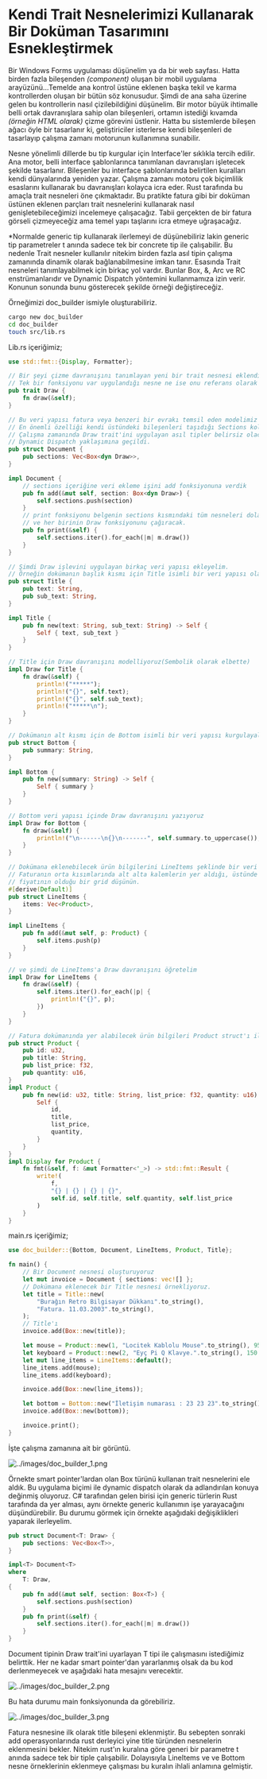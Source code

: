 # Kendi Trait Nesnelerimizi Kullanarak Bir Doküman Tasarımını Esnekleştirmek

Bir Windows Forms uygulaması düşünelim ya da bir web sayfası. Hatta birden fazla bileşenden *(component)* oluşan bir mobil uygulama arayüzünü...Temelde ana kontrol üstüne eklenen başka tekil ve karma kontrollerden oluşan bir bütün söz konusudur. Şimdi de ana saha üzerine gelen bu kontrollerin nasıl çizilebildiğini düşünelim. Bir motor büyük ihtimalle belli ortak davranışlara sahip olan bileşenleri, ortamın istediği kıvamda *(örneğin HTML olarak)* çizme görevini üstlenir. Hatta bu sistemlerde bileşen ağacı öyle bir tasarlanır ki, geliştiriciler isterlerse kendi bileşenleri de tasarlayıp çalışma zamanı motorunun kullanımına sunabilir.

Nesne yönelimli dillerde bu tip kurgular için Interface'ler sıklıkla tercih edilir. Ana motor, belli interface şablonlarınca tanımlanan davranışları işletecek şekilde tasarlanır. Bileşenler bu interface şablonlarında belirtilen kuralları kendi dünyalarında yeniden yazar. Çalışma zamanı motoru çok biçimlilik esaslarını kullanarak bu davranışları kolayca icra eder. Rust tarafında bu amaçla trait nesneleri öne çıkmaktadır. Bu pratikte fatura gibi bir doküman üstünen eklenen parçları trait nesnelerini kullanarak nasıl genişletebileceğimizi incelemeye çalışacağız. Tabii gerçekten de bir fatura görseli çizmeyeceğiz ama temel yapı taşlarını icra etmeye uğraşacağız.

*Normalde generic tip kullanarak ilerlemeyi de düşünebiliriz lakin generic tip parametreler t anında sadece tek bir concrete tip ile çalışabilir. Bu nedenle Trait nesneler kullanılır nitekim birden fazla asıl tipin çalışma zamanında dinamik olarak bağlanabilmesine imkan tanır. Esasında Trait nesneleri tanımlayabilmek için birkaç yol vardır. Bunlar Box<T>, &, Arc ve RC enstrümanlarıdır ve Dynamic Dispatch yöntemini kullanmamıza izin verir. Konunun sonunda bunu gösterecek şekilde örneği değiştireceğiz.

Örneğimizi doc_builder ismiyle oluşturabiliriz.

```bash
cargo new doc_builder
cd doc_builder
touch src/lib.rs
```

Lib.rs içeriğimiz;

```rust
use std::fmt::{Display, Formatter};

// Bir şeyi çizme davranışını tanımlayan yeni bir trait nesnesi eklendi.
// Tek bir fonksiyonu var uygulandığı nesne ne ise onu referans olarak alıyor
pub trait Draw {
    fn draw(&self);
}

// Bu veri yapısı fatura veya benzeri bir evrakı temsil eden modelimiz olsun.
// En önemli özelliği kendi üstündeki bileşenleri taşıdığı Sections koleksiyonu.
// Çalışma zamanında Draw trait'ini uygulayan asıl tipler belirsiz olacağından
// Dynamic Dispatch yaklaşımına geçildi.
pub struct Document {
    pub sections: Vec<Box<dyn Draw>>,
}

impl Document {
    // sections içeriğine veri ekleme işini add fonksiyonuna verdik
    pub fn add(&mut self, section: Box<dyn Draw>) {
        self.sections.push(section)
    }
    // print fonksiyonu belgenin sections kısmındaki tüm nesneleri dolaşacak
    // ve her birinin Draw fonksiyonunu çağıracak.
    pub fn print(&self) {
        self.sections.iter().for_each(|m| m.draw())
    }
}

// Şimdi Draw işlevini uygulayan birkaç veri yapısı ekleyelim.
// Örneğin dokümanın başlık kısmı için Title isimli bir veri yapısı olabilir.
pub struct Title {
    pub text: String,
    pub sub_text: String,
}

impl Title {
    pub fn new(text: String, sub_text: String) -> Self {
        Self { text, sub_text }
    }
}

// Title için Draw davranışını modelliyoruz(Sembolik olarak elbette)
impl Draw for Title {
    fn draw(&self) {
        println!("*****");
        println!("{}", self.text);
        println!("{}", self.sub_text);
        println!("*****\n");
    }
}

// Dokümanın alt kısmı için de Bottom isimli bir veri yapısı kurgulayalım
pub struct Bottom {
    pub summary: String,
}

impl Bottom {
    pub fn new(summary: String) -> Self {
        Self { summary }
    }
}

// Bottom veri yapısı içinde Draw davranışını yazıyoruz
impl Draw for Bottom {
    fn draw(&self) {
        println!("\n------\n{}\n-------", self.summary.to_uppercase());
    }
}

// Dokümana eklenebilecek ürün bilgilerini LineItems şeklinde bir veri yapısı olarak tutabiliriz.
// Faturanın orta kısımlarında alt alta kalemlerin yer aldığı, üstünde ürün adı, miktarı ve
// fiyatının olduğu bir grid düşünün.
#[derive(Default)]
pub struct LineItems {
    items: Vec<Product>,
}

impl LineItems {
    pub fn add(&mut self, p: Product) {
        self.items.push(p)
    }
}

// ve şimdi de LineItems'a Draw davranışını öğretelim
impl Draw for LineItems {
    fn draw(&self) {
        self.items.iter().for_each(|p| {
            println!("{}", p);
        })
    }
}

// Fatura dokümanında yer alabilecek ürün bilgileri Product struct'ı ile temsil edilebilir.
pub struct Product {
    pub id: u32,
    pub title: String,
    pub list_price: f32,
    pub quantity: u16,
}
impl Product {
    pub fn new(id: u32, title: String, list_price: f32, quantity: u16) -> Self {
        Self {
            id,
            title,
            list_price,
            quantity,
        }
    }
}
impl Display for Product {
    fn fmt(&self, f: &mut Formatter<'_>) -> std::fmt::Result {
        write!(
            f,
            "{} | {} | {} | {}",
            self.id, self.title, self.quantity, self.list_price
        )
    }
}
```

main.rs içeriğimiz;

```rust
use doc_builder::{Bottom, Document, LineItems, Product, Title};

fn main() {
    // Bir Document nesnesi oluşturuyoruz
    let mut invoice = Document { sections: vec![] };
    // Dokümana eklenecek bir Title nesnesi örnekliyoruz.
    let title = Title::new(
        "Burağın Retro Bilgisayar Dükkanı".to_string(),
        "Fatura. 11.03.2003".to_string(),
    );
    // Title'ı
    invoice.add(Box::new(title));

    let mouse = Product::new(1, "Locitek Kablolu Mouse".to_string(), 95.50, 1);
    let keyboard = Product::new(2, "Eyç Pi Q Klavye.".to_string(), 150.00, 1);
    let mut line_items = LineItems::default();
    line_items.add(mouse);
    line_items.add(keyboard);

    invoice.add(Box::new(line_items));

    let bottom = Bottom::new("İletişim numarası : 23 23 23".to_string());
    invoice.add(Box::new(bottom));

    invoice.print();
}
```

İşte çalışma zamanına ait bir görüntü.

![../images/doc_builder_1.png](../images/doc_builder_1.png)

Örnekte smart pointer'lardan olan Box türünü kullanan trait nesnelerini ele aldık. Bu uygulama biçimi ile dynamic dispatch olarak da adlandırılan konuya değinmiş oluyoruz. C# tarafından gelen birisi için generic türlerin Rust tarafında da yer alması, aynı örnekte generic kullanımın işe yarayacağını düşündürebilir. Bu durumu görmek için örnekte aşağıdaki değişiklikleri yaparak ilerleyelim.

```rust
pub struct Document<T: Draw> {
    pub sections: Vec<Box<T>>,
}

impl<T> Document<T>
where
    T: Draw,
{
    pub fn add(&mut self, section: Box<T>) {
        self.sections.push(section)
    }
    pub fn print(&self) {
        self.sections.iter().for_each(|m| m.draw())
    }
}
```

Document tipinin Draw trait'ini uyarlayan T tipi ile çalışmasını istediğimiz belirttik. Her ne kadar smart pointer'dan yararlanmış olsak da bu kod derlenmeyecek ve aşağıdaki hata mesajını verecektir.

![../images/doc_builder_2.png](../images/doc_builder_2.png)

Bu hata durumu main fonksiyonunda da görebiliriz.

![../images/doc_builder_3.png](../images/doc_builder_3.png)

Fatura nesnesine ilk olarak title bileşeni eklenmiştir. Bu sebepten sonraki add operasyonlarında rust derleyici yine title türünden nesnelerin eklenmesini bekler. Nitekim rust'ın kuralına göre generi bir parametre t anında sadece tek bir tiple çalışabilir. Dolayısıyla LineItems ve ve Bottom nesne örneklerinin eklenmeye çalışması bu kuralın ihlali anlamına gelmiştir.